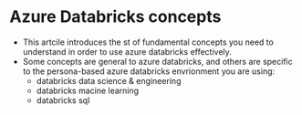 # Azure Databricks concepts
- This artcile introduces the st of fundamental concepts you need to understand in order to use azure databricks effectively.
- Some concepts are general to azure databricks, and others are specific to the persona-based azure databricks envrionment you are using:
    - databricks data science & engineering
    - databricks macine learning
    - databricks sql